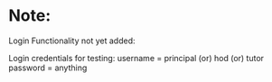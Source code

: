 # Note:

Login Functionality not yet added:

Login credentials for testing:
username = principal (or) hod (or) tutor
password = anything

